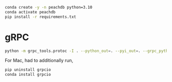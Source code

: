 ```bash
conda create -y -n peachdb python=3.10
conda activate peachdb
pip install -r requirements.txt
```

# gRPC

```bash
python -m grpc_tools.protoc -I . --python_out=. --pyi_out=. --grpc_python_out=. api.proto
```

For Mac, had to additionally run,

```bash
pip uninstall grpcio
conda install grpcio
```
